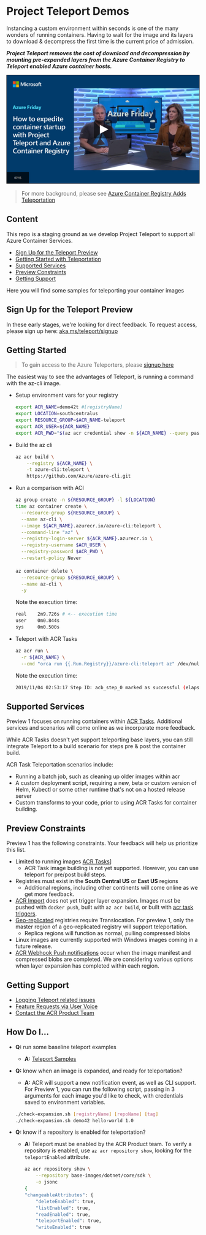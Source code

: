 # Project Teleport Demos

Instancing a custom environment within seconds is one of the many wonders of running containers. Having to wait for the image and its layers to download & decompress the first time is the current price of admission.

***Project Teleport removes the cost of download and decompression by mounting pre-expanded layers from the Azure Container Registry to Teleport enabled Azure container hosts.***

[![](./media\AzureFridayTeleportPreviewThumb.png)](https://channel9.msdn.com/Shows/Azure-Friday/How-to-expedite-container-startup-with-Project-Teleport-and-Azure-Container-Registry/player#time=21s:paused)

> For more background, please see [Azure Container Registry Adds Teleportation][teleport-blog-post]

## Content

This repo is a staging ground as we develop Project Teleport to support all Azure Container Services.

- [Sign Up for the Teleport Preview](#sign-up-for-the-teleport-preview)
- [Getting Started with Teleportation](#getting-started)
- [Supported Services](#supported-services)
- [Preview Constraints](#preview-constraints)
- [Getting Support](#getting-support)

Here you will find some samples for teleporting your container images

## Sign Up for the Teleport Preview

In these early stages, we're looking for direct feedback. To request access, please sign up here: [aka.ms/teleport/signup][signup]

## Getting Started

> To gain access to the Azure Teleporters, please [signup here][signup]

The easiest way to see the advantages of Teleport, is running a command with the az-cli image.

- Setup environment vars for your registry

    ```sh
    export ACR_NAME=demo42t #[registryName]
    export LOCATION=southcentralus
    export RESOURCE_GROUP=$ACR_NAME-teleport
    export ACR_USER=${ACR_NAME}
    export ACR_PWD="$(az acr credential show -n ${ACR_NAME} --query passwords[0].value -o tsv)"
    ```

- Build the az cli

    ```sh
    az acr build \
        --registry ${ACR_NAME} \
        -t azure-cli:teleport \
        https://github.com/Azure/azure-cli.git
    ```

- Run a comparison with ACI

  ```sh
  az group create -n ${RESOURCE_GROUP} -l ${LOCATION}
  time az container create \
    --resource-group ${RESOURCE_GROUP} \
    --name az-cli \
    --image ${ACR_NAME}.azurecr.io/azure-cli:teleport \
    --command-line "az" \
    --registry-login-server ${ACR_NAME}.azurecr.io \
    --registry-username $ACR_USER \
    --registry-password $ACR_PWD \
    --restart-policy Never

  az container delete \
    --resource-group ${RESOURCE_GROUP} \
    --name az-cli \
    -y
  ```

  Note the execution time:

  ```sh
  real    2m9.726s # <-- execution time
  user    0m0.844s
  sys     0m0.500s
  ```
- Teleport with ACR Tasks

  ```sh
  az acr run \
    -r ${ACR_NAME} \
    --cmd "orca run {{.Run.Registry}}/azure-cli:teleport az" /dev/null
  ```

  Note the execution time:

  ```sh
  2019/11/04 02:53:17 Step ID: acb_step_0 marked as successful (elapsed time in seconds: 9.68) # <-- execution time
  ```

## Supported Services

Preview 1 focuses on running containers within [ACR Tasks][acr-tasks]. Additional services and scenarios will come online as we incorporate more feedback.

While ACR Tasks doesn't yet support teleporting base layers, you can still integrate Teleport to a build scenario for steps pre & post the container build.

ACR Task Teleportation scenarios include:

- Running a batch job, such as cleaning up older images within acr
- A custom deployment script, requiring a new, beta or custom version of Helm, Kubectl or some other runtime that's not on a hosted release server
- Custom transforms to your code, prior to using ACR Tasks for container building.

## Preview Constraints

Preview 1 has the following constraints. Your feedback will help us prioritize this list.

- Limited to running images [ACR Tasks][acr-tasks]]
  - ACR Task image building is not yet supported. However, you can use teleport for pre/post build steps.
- Registries must exist in the **South Central US** or **East US** regions
  - Additional regions, including other continents will come online as we get more feedback.
- [ACR Import][acr-import] does not yet trigger layer expansion. Images must be pushed with `docker push`, built with `az acr build`, or built with [acr task triggers](https://docs.microsoft.com/en-us/azure/container-registry/container-registry-tasks-overview#trigger-task-on-source-code-update).
- [Geo-replicated](https://aka.ms/acr/geo-replication) registries require Translocation. For preview 1, only the master region of a geo-replicated registry will support teleportation.
  - Replica regions will function as normal, pulling compressed blobs
- Linux images are currently supported with Windows images coming in a future release.
- [ACR Webhook Push notifications][webhooks] occur when the image manifest and compressed blobs are completed. We are considering various options when layer expansion has completed within each region. 

## Getting Support

- [Logging Teleport related issues](https://github.com/AzureCR/teleport/issues)
- [Feature Requests via User Voice](https://aka.ms/acr/uservoice)
- [Contact the ACR Product Team](https://github.com/Azure/acr/blob/master/README.md#providing-feedback)

## How Do I...

- **Q:** run some baseline teleport examples
  - **A:** [Teleport Samples](./teleport-samples.md)
- **Q:** know when an image is expanded, and ready for teleportation?
  - **A:** ACR will support a new notification event, as well as CLI support. For Preview 1, you can run the following script, passing in 3 arguments for each image you'd like to check, with credentials saved to environment variables.

  ```sh
  ./check-expansion.sh [registryName] [repoName] [tag]
  ./check-expansion.sh demo42 hello-world 1.0
  ```
- **Q:** know if a repository is enabled for teleportation?
  - **A:** Teleport must be enabled by the ACR Product team. To verify a repository is enabled, use `az acr repository show`, looking for the `teleportEnabled` attribute.

    ```sh
    az acr repository show \
        --repository base-images/dotnet/core/sdk \
        -o jsonc
    {
    "changeableAttributes": {
        "deleteEnabled": true,
        "listEnabled": true,
        "readEnabled": true,
        "teleportEnabled": true,
        "writeEnabled": true
    ```
[acr-import]:           https://aka.ms/acr/import
[signup]:               https://aka.ms/teleport/signup
[teleport-blog-post]:   https://stevelasker.blog/2019/10/29/azure-container-registry-teleportation/
[acr-tasks]:                https://aka.ms/acr/tasks
[webhooks]:             https://docs.microsoft.com/en-us/azure/container-registry/container-registry-webhook